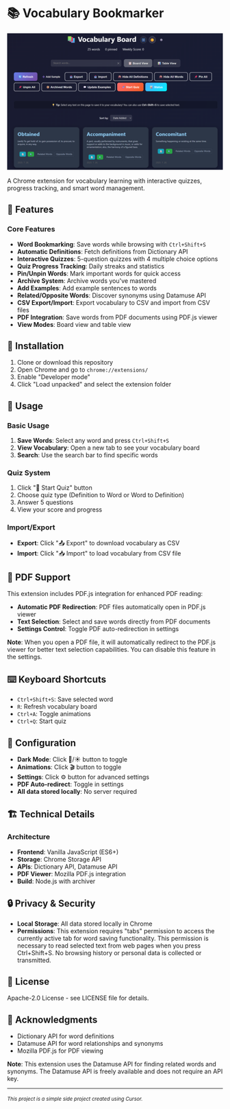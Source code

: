 # 📚 Vocabulary Bookmarker

![Vocabulary Bookmarker Preview](preview_1.png)

A Chrome extension for vocabulary learning with interactive quizzes, progress tracking, and smart word management.

## 🌟 Features

### Core Features
- **Word Bookmarking**: Save words while browsing with `Ctrl+Shift+S`
- **Automatic Definitions**: Fetch definitions from Dictionary API
- **Interactive Quizzes**: 5-question quizzes with 4 multiple choice options
- **Quiz Progress Tracking**: Daily streaks and statistics
- **Pin/Unpin Words**: Mark important words for quick access
- **Archive System**: Archive words you've mastered
- **Add Examples**: Add example sentences to words
- **Related/Opposite Words**: Discover synonyms using Datamuse API
- **CSV Export/Import**: Export vocabulary to CSV and import from CSV files
- **PDF Integration**: Save words from PDF documents using PDF.js viewer
- **View Modes**: Board view and table view

## 🚀 Installation

1. Clone or download this repository
2. Open Chrome and go to `chrome://extensions/`
3. Enable "Developer mode"
4. Click "Load unpacked" and select the extension folder

## 🎯 Usage

### Basic Usage
1. **Save Words**: Select any word and press `Ctrl+Shift+S`
2. **View Vocabulary**: Open a new tab to see your vocabulary board
4. **Search**: Use the search bar to find specific words

### Quiz System
1. Click "🎯 Start Quiz" button
2. Choose quiz type (Definition to Word or Word to Definition)
3. Answer 5 questions
4. View your score and progress

### Import/Export
- **Export**: Click "📤 Export" to download vocabulary as CSV
- **Import**: Click "📥 Import" to load vocabulary from CSV file

## 📄 PDF Support

This extension includes PDF.js integration for enhanced PDF reading:

- **Automatic PDF Redirection**: PDF files automatically open in PDF.js viewer
- **Text Selection**: Select and save words directly from PDF documents
- **Settings Control**: Toggle PDF auto-redirection in settings

**Note**: When you open a PDF file, it will automatically redirect to the PDF.js viewer for better text selection capabilities. You can disable this feature in the settings.

## ⌨️ Keyboard Shortcuts

- `Ctrl+Shift+S`: Save selected word
- `R`: Refresh vocabulary board
- `Ctrl+A`: Toggle animations
- `Ctrl+Q`: Start quiz

## 🔧 Configuration

- **Dark Mode**: Click 🌙/☀️ button to toggle
- **Animations**: Click 🎬 button to toggle
- **Settings**: Click ⚙️ button for advanced settings
- **PDF Auto-redirect**: Toggle in settings
- **All data stored locally**: No server required

## 🏗️ Technical Details

### Architecture
- **Frontend**: Vanilla JavaScript (ES6+)
- **Storage**: Chrome Storage API
- **APIs**: Dictionary API, Datamuse API
- **PDF Viewer**: Mozilla PDF.js integration
- **Build**: Node.js with archiver

## 🔒 Privacy & Security

- **Local Storage**: All data stored locally in Chrome
- **Permissions**: This extension requires "tabs" permission to access the currently active tab for word saving functionality. This permission is necessary to read selected text from web pages when you press Ctrl+Shift+S. No browsing history or personal data is collected or transmitted.

## 📝 License

Apache-2.0 License - see LICENSE file for details.

## 🙏 Acknowledgments

- Dictionary API for word definitions
- Datamuse API for word relationships and synonyms
- Mozilla PDF.js for PDF viewing

**Note**: This extension uses the Datamuse API for finding related words and synonyms. The Datamuse API is freely available and does not require an API key.

---

*<small>This project is a simple side project created using Cursor.</small>*
